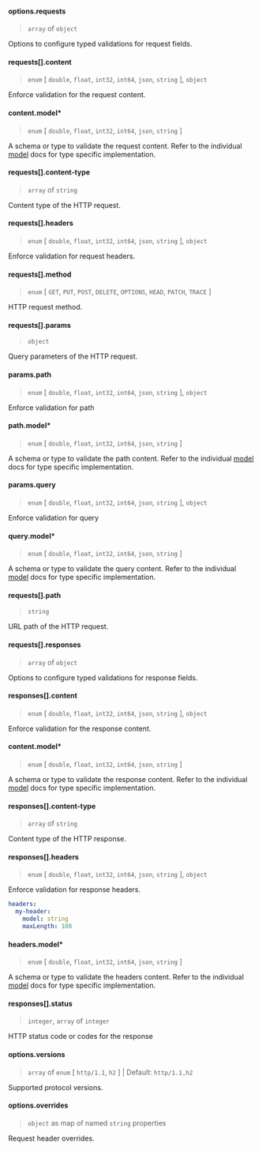 
#### options.requests

> `array` of `object`

Options to configure typed validations for request fields.

#### requests[].content

> `enum` [ `double`, `float`, `int32`, `int64`, `json`, `string` ], `object`

Enforce validation for the request content.

#### content.model\*

> `enum` [ `double`, `float`, `int32`, `int64`, `json`, `string` ]

A schema or type to validate the request content. Refer to the individual [model](../../../models/) docs for type specific implementation.

#### requests[].content-type

> `array` of `string`

Content type of the HTTP request.

#### requests[].headers

> `enum` [ `double`, `float`, `int32`, `int64`, `json`, `string` ], `object`

Enforce validation for request headers.

#### requests[].method

> `enum` [ `GET`, `PUT`, `POST`, `DELETE`, `OPTIONS`, `HEAD`, `PATCH`, `TRACE` ]

HTTP request method.

#### requests[].params

> `object`

Query parameters of the HTTP request.

#### params.path

> `enum` [ `double`, `float`, `int32`, `int64`, `json`, `string` ], `object`

Enforce validation for path

#### path.model\*

> `enum` [ `double`, `float`, `int32`, `int64`, `json`, `string` ]

A schema or type to validate the path content. Refer to the individual [model](../../../models/) docs for type specific implementation.

#### params.query

> `enum` [ `double`, `float`, `int32`, `int64`, `json`, `string` ], `object`

Enforce validation for query

#### query.model\*

> `enum` [ `double`, `float`, `int32`, `int64`, `json`, `string` ]

A schema or type to validate the query content. Refer to the individual [model](../../../models/) docs for type specific implementation.

#### requests[].path

> `string`

URL path of the HTTP request.

#### requests[].responses

> `array` of `object`

Options to configure typed validations for response fields.

#### responses[].content

> `enum` [ `double`, `float`, `int32`, `int64`, `json`, `string` ], `object`

Enforce validation for the response content.

<!-- markdownlint-disable MD024 -->
#### content.model\*

> `enum` [ `double`, `float`, `int32`, `int64`, `json`, `string` ]

A schema or type to validate the response content. Refer to the individual [model](../../../models/) docs for type specific implementation.
<!-- markdownlint-enable MD024 -->

#### responses[].content-type

> `array` of `string`

Content type of the HTTP response.

#### responses[].headers

> `enum` [ `double`, `float`, `int32`, `int64`, `json`, `string` ], `object`

Enforce validation for response headers.

```yaml
headers:
  my-header:
    model: string
    maxLength: 100
```

#### headers.model\*

> `enum` [ `double`, `float`, `int32`, `int64`, `json`, `string` ]

A schema or type to validate the headers content. Refer to the individual [model](../../../models/) docs for type specific implementation.

#### responses[].status

> `integer`, `array` of `integer`

HTTP status code or codes for the response

#### options.versions

> `array` of `enum` [ `http/1.1`, `h2` ] | Default: `http/1.1,h2`

Supported protocol versions.

#### options.overrides

> `object` as map of named `string` properties

Request header overrides.
